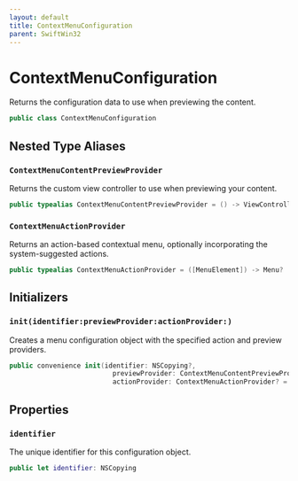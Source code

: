```yaml
---
layout: default
title: ContextMenuConfiguration
parent: SwiftWin32
---
```

# ContextMenuConfiguration

Returns the configuration data to use when previewing the content.

``` swift
public class ContextMenuConfiguration 
```

## Nested Type Aliases

### `ContextMenuContentPreviewProvider`

Returns the custom view controller to use when previewing your content.

``` swift
public typealias ContextMenuContentPreviewProvider = () -> ViewController?
```

### `ContextMenuActionProvider`

Returns an action-based contextual menu, optionally incorporating the
system-suggested actions.

``` swift
public typealias ContextMenuActionProvider = ([MenuElement]) -> Menu?
```

## Initializers

### `init(identifier:previewProvider:actionProvider:)`

Creates a menu configuration object with the specified action and preview
providers.

``` swift
public convenience init(identifier: NSCopying?,
                          previewProvider: ContextMenuContentPreviewProvider?,
                          actionProvider: ContextMenuActionProvider? = nil) 
```

## Properties

### `identifier`

The unique identifier for this configuration object.

``` swift
public let identifier: NSCopying
```
